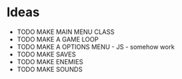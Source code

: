 # Ideas
- TODO MAKE MAIN MENU CLASS
- TODO MAKE A GAME LOOP
- TODO MAKE A OPTIONS MENU - JS - somehow work
- TODO MAKE SAVES
- TODO MAKE ENEMIES
- TODO MAKE SOUNDS 